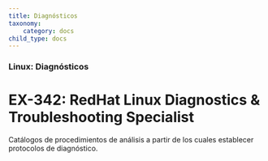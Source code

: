 ```yaml
---
title: Diagnósticos
taxonomy:
    category: docs
child_type: docs
---
```


### Linux: Diagnósticos

#  EX-342: RedHat Linux Diagnostics & Troubleshooting Specialist

Catálogos de procedimientos de análisis a partir de los cuales establecer protocolos de diagnóstico.
